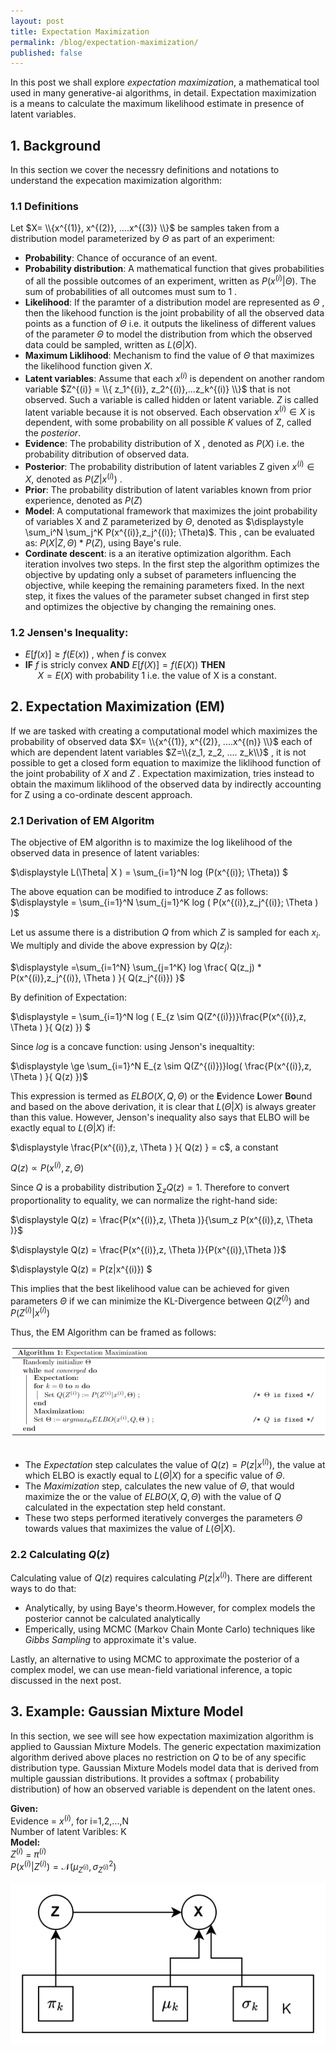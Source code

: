 ```yaml
---
layout: post
title: Expectation Maximization
permalink: /blog/expectation-maximization/
published: false
---
```


In this post we shall explore *expectation maximization*, a mathematical tool used in many generative-ai algorithms, in detail. Expectation maximization is a means to calculate the maximum likelihood estimate in presence of latent variables. 

## 1. Background
In this section we cover the necessry definitions and notations to understand the expecation maximization algorithm:  
### 1.1 Definitions
Let $X= \\{x^{(1)}, x^{(2)}, ....x^{(3)} \\}$ be samples taken from a distribution model parameterized by $\Theta$ as part of an experiment:   
* **Probability**: Chance of occurance of an event.   
* **Probability distribution**: A mathematical function that gives probabilities of all the possible outcomes of an experiment, written as  $P (x^{(i)} | \Theta )$. The sum of probabilities of all outcomes must sum to 1 .  
* **Likelihood**: If the paramter of a distribution model are represented as $\Theta$ , then the likehood function is the joint probability of all the observed data points as a function of $\Theta$ i.e. it outputs the likeliness of different values of the parameter $\Theta$ to model the distribution from which the observed data could be sampled, written as $L(\Theta| X )$.  
* **Maximum Liklihood**: Mechanism to find the value of $\Theta$ that maximizes the likelihood function given $X$.    
* **Latent variables**: Assume that each $x^{(i)}$  is dependent on another random variable $Z^{(i)} = \\{ z_1^{(i)}, z_2^{(i)},...z_k^{(i)} \\}$ that is not observed. Such a variable is called hidden or latent variable. $Z$ is called latent variable because it is not observed.
Each observation $x^{(i)} \in X$ is dependent, with some probability on all possible $K$ values of Z, called the *posterior*.    
* **Evidence**: The probability distribution of X , denoted as $P(X)$ i.e. the probability ditribution of observed data.
* **Posterior**: The probability distribution of latent variables Z given $x^{(i)} \in X$, denoted as $P(Z|x^{(i)})$ .
* **Prior**: The probability distribution of latent variables known from prior experience, denoted as $P(Z)$
* **Model**: A computational framework that maximizes the joint probability of variables X and Z parameterized by $\Theta$, denoted as $\displaystyle \sum_i^N \sum_j^K P(x^{(i)},z_j^{(i)}; \Theta)$. This , can be evaluated as:
$P(X|Z,\Theta) * P(Z)$, using Baye's rule.
* **Cordinate descent**: is a an iterative optimization algorithm. Each iteration involves two steps. In the first step the algorithm optimizes the objective by updating only a subset of parameters influencing the objective, while keeping the remaining parameters fixed. In the next step, it fixes the values of the parameter subset changed in first step and optimizes the objective by changing the remaining ones.

### 1.2 Jensen's Inequality:   
* $E[f(x)] \ge f( E(x))$  , when $f$ is convex  
* **IF** *f* is stricly convex **AND**  $E[f(X)] = f( E(X) )$ **THEN**  
&nbsp;&nbsp;&nbsp;&nbsp; $X = E(X)$ with probability 1 i.e. the value of X is a constant.


## 2. Expectation Maximization (EM)
If we are tasked with creating a computational model which maximizes the probability of observed data $X= \\{x^{(1)}, x^{(2)}, ....x^{(n)} \\}$ each of which are dependent latent variables $Z=\\{z_1, z_2, .... z_k\\}$ , it is not possible to get a closed form equation to maximize the liklihood function of the joint probability of $X$ and $Z$ . Expectation maximization, tries instead to obtain the maximum liklihood of the observed data by indirectly accounting for Z using a co-ordinate descent approach. 

### 2.1 Derivation of EM Algoritm
The objective of EM algorithn is to maximize the log likelihood of the observed data in presence of latent variables:  
  
$\displaystyle L(\Theta| X ) = \sum_{i=1}^N log (P(x^{(i)}; \Theta))  $  
  
The above equation can be modified to introduce $Z$ as follows:  
$\displaystyle = \sum_{i=1}^N \sum_{j=1}^K log ( P(x^{(i)},z_j^{(i)}; \Theta ) )$  

Let us assume there is a distribution $Q$ from which $Z$ is sampled for each $x_i$. We multiply and divide the above expression by $Q(z_j)$:    
  
$\displaystyle =\sum_{i=1^N} \sum_{j=1^K} log \frac{ Q(z_j) * P(x^{(i)},z_j^{(i)}, \Theta ) }{ Q(z_j^{(i)}) }$  

By definition of Expectation:  
  
$\displaystyle = \sum_{i=1}^N log ( E_{z \sim Q(Z^{(i)})}\frac{P(x^{(i)},z, \Theta ) }{ Q(z) }) $   

Since $log$ is a concave function: using Jenson's inequaltity: 
    
$\displaystyle \ge \sum_{i=1}^N E_{z \sim Q(Z^{(i)})}log( \frac{P(x^{(i)},z, \Theta ) }{ Q(z) })$   

This expression is termed as $ELBO(X, Q, \Theta )$  or the **E**vidence **L**ower **Bo**und and based on  the above derivation, it is clear that $L(\Theta| X )$ is always greater than this value. However, Jenson's inequality also says that ELBO will be exactly equal to $L(\Theta| X )$ if:
  
$\displaystyle \frac{P(x^{(i)},z, \Theta ) }{ Q(z) } = c$, a constant 

$\displaystyle Q(z) \propto P(x^{(i)},z, \Theta )$  

Since $Q$ is a probability distribution $\sum_z Q(z)=1$. Therefore to convert proportionality to equality, we can normalize the right-hand side:
  
$\displaystyle Q(z) = \frac{P(x^{(i)},z, \Theta )}{\sum_z P(x^{(i)},z, \Theta )}$  

$\displaystyle Q(z) = \frac{P(x^{(i)},z, \Theta )}{P(x^{(i)},\Theta )}$  

$\displaystyle Q(z) = P(z|x^{(i)}) $  

This implies that the best likelihood value can be achieved for given parameters $\Theta$ if we can minimize the KL-Divergence between $Q(Z^{(i)})$ and $P(Z^{(i)}|x^{(i)})$ 

Thus, the EM Algorithm can be framed as follows:

<p align="left">
  <img src="../images/emalgo.png" > <br><br>
</p>   

- The *Expectation* step calculates the value of $Q(z)=P(z|x^{(i)})$, the value at which ELBO is exactly equal to $L(\Theta| X )$ for a specific value of $\Theta$.  
-  The *Maximization* step, calculates the new value of  $\Theta$, that would maximize the  or the value of $ELBO(X, Q, \Theta )$ with the value of $Q$ calculated in the expectation step held constant.
-  These two steps performed iteratively converges the parameters $\Theta$ towards values that maximizes the value of $L(\Theta| X )$.

 ### 2.2 Calculating $Q(z)$

 Calculating value of $Q(z)$ requires calculating $P(z|x^{(i)})$. There are different ways to do that:
 - Analytically, by using Baye's theorm.However, for complex models the posterior cannot be calculated analytically  
 - Emperically, using MCMC (Markov Chain Monte Carlo) techniques like *Gibbs Sampling* to approximate it's value.

Lastly, an alternative to using MCMC to approximate the posterior of a complex model, we can use mean-field variational inference, a topic discussed in the next post.  

## 3. Example: Gaussian Mixture Model 
In this section, we see will see how expectation maximization algorithm is applied to Gaussian Mixture Models. The generic expectation maximization algorithm derived above places no restriction on $Q$ to be of any specific distribution type. Gaussian Mixture Models model data that is derived from multiple gaussian distributions. It provides a softmax ( probability distribution) of how an observed variable is dependent on the latent ones.

**Given:**   
Evidence = $x^{(i)}$, for i=1,2,...,N   
Number of latent Varibles: K  
**Model:**  
$Z^{(i)}$ = $\pi^{(i)}$  
$P(x^{(i)} | Z^{(i)}) = \mathcal{N}(\mu_{Z^{(i)}},\sigma^{2}_{Z^{(i)}})$  

<p align="left">
  <img src="../images/gmm.png" > <br><br>
</p>   

